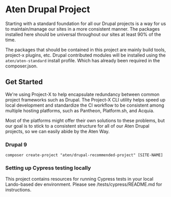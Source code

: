 
# Aten Drupal Project

Starting with a standard foundation for all our Drupal projects is a way for us to maintain/manage our sites in a more consistent manner. The packages installed here should be universal throughout our sites at least 90% of the time.

The packages that should be contained in this project are mainly build tools, project-x plugins, etc. Drupal contributed modules will be installed using the `aten/aten-standard` install profile. Which has already been required in the composer.json.

## Get Started

We're using Project-X to help encapsulate redundancy between common project frameworks such as Drupal. The Project-X CLI utility helps speed up local development and standardize the CI workflow to be consistent among multiple hosting platforms, such as Pantheon, Platform.sh, and Acquia.

Most of the platforms might offer their own solutions to these problems, but our goal is to stick to a consistent structure for all of our Aten Drupal projects, so we can easily abide by the Aten Way.

### Drupal 9

```
composer create-project "aten/drupal-recommended-project" [SITE-NAME]
```

### Setting up Cypress testing locally

This project contains resources for running Cypress tests in your local Lando-based dev environment. Please see /tests/cypress/README.md for instructions.
